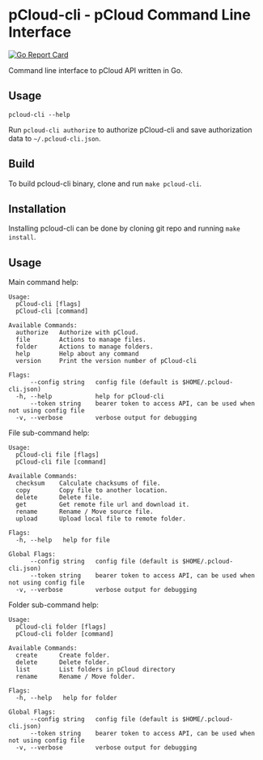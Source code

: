 # pCloud-cli - pCloud Command Line Interface

[![Go Report Card](https://goreportcard.com/badge/github.com/storvik/pcloud-cli)](https://goreportcard.com/report/github.com/storvik/pcloud-cli)

Command line interface to pCloud API written in Go.

## Usage

```
pcloud-cli --help
```

Run `pcloud-cli authorize` to authorize pCloud-cli and save authorization data to `~/.pcloud-cli.json`.

## Build

To build pcloud-cli binary, clone and run `make pcloud-cli`.

## Installation

Installing pcloud-cli can be done by cloning git repo and running `make install`.

## Usage

Main command help:

```
Usage:
  pCloud-cli [flags]
  pCloud-cli [command]

Available Commands:
  authorize   Authorize with pCloud.
  file        Actions to manage files.
  folder      Actions to manage folders.
  help        Help about any command
  version     Print the version number of pCloud-cli

Flags:
      --config string   config file (default is $HOME/.pcloud-cli.json)
  -h, --help            help for pCloud-cli
      --token string    bearer token to access API, can be used when not using config file
  -v, --verbose         verbose output for debugging

```

File sub-command help:

```
Usage:
  pCloud-cli file [flags]
  pCloud-cli file [command]

Available Commands:
  checksum    Calculate chacksums of file.
  copy        Copy file to another location.
  delete      Delete file.
  get         Get remote file url and download it.
  rename      Rename / Move source file.
  upload      Upload local file to remote folder.

Flags:
  -h, --help   help for file

Global Flags:
      --config string   config file (default is $HOME/.pcloud-cli.json)
      --token string    bearer token to access API, can be used when not using config file
  -v, --verbose         verbose output for debugging

```

Folder sub-command help:

```
Usage:
  pCloud-cli folder [flags]
  pCloud-cli folder [command]

Available Commands:
  create      Create folder.
  delete      Delete folder.
  list        List folders in pCloud directory
  rename      Rename / Move folder.

Flags:
  -h, --help   help for folder

Global Flags:
      --config string   config file (default is $HOME/.pcloud-cli.json)
      --token string    bearer token to access API, can be used when not using config file
  -v, --verbose         verbose output for debugging

```
